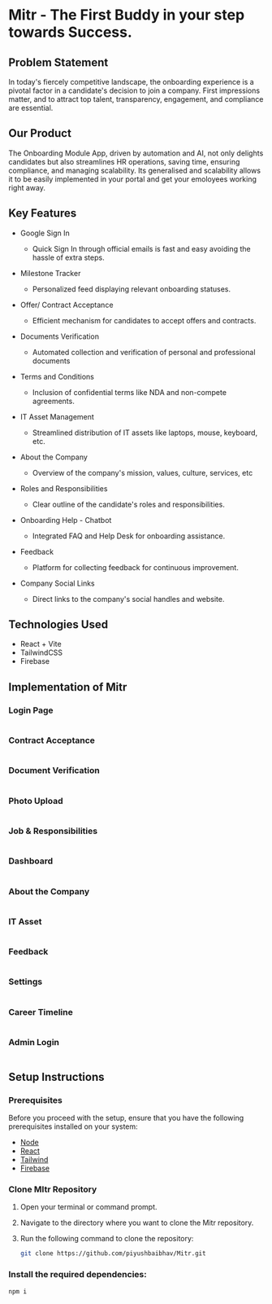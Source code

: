 # Mitr - The First Buddy in your step towards Success.

## Problem Statement

In today's fiercely competitive landscape, the onboarding experience is a pivotal factor in a candidate's decision to join a company. First impressions matter, and to attract top talent,
transparency, engagement, and compliance are essential.

## Our Product

The Onboarding Module App, driven by automation and AI, not only delights candidates but also streamlines HR operations, saving time, ensuring compliance, and managing scalability.
Its generalised and scalability allows it to be easily implemented in your portal and get your emoloyees working right away.

## Key Features

- Google Sign In

  - Quick Sign In through official emails is fast and easy avoiding the hassle of extra steps.

- Milestone Tracker

  - Personalized feed displaying relevant onboarding statuses.

- Offer/ Contract Acceptance

  - Efficient mechanism for candidates to accept offers and contracts.

- Documents Verification

  - Automated collection and verification of personal and professional documents

- Terms and Conditions

  - Inclusion of confidential terms like NDA and non-compete agreements.

- IT Asset Management

  - Streamlined distribution of IT assets like laptops, mouse, keyboard, etc.

- About the Company

  - Overview of the company's mission, values, culture, services, etc

- Roles and Responsibilities

  - Clear outline of the candidate's roles and responsibilities.

- Onboarding Help - Chatbot

  - Integrated FAQ and Help Desk for onboarding assistance.

- Feedback

  - Platform for collecting feedback for continuous improvement.

- Company Social Links
  - Direct links to the company's social handles and website.

## Technologies Used

- React + Vite
- TailwindCSS
- Firebase

## Implementation of Mitr

### Login Page

![]()

### Contract Acceptance

![]()

### Document Verification

![]()

### Photo Upload

![]()

### Job & Responsibilities

![]()

### Dashboard

![]()

### About the Company

![]()

### IT Asset 

![]()

### Feedback

![]()

### Settings 

![]()

### Career Timeline

![]()

### Admin Login

![]()

## Setup Instructions

### Prerequisites

Before you proceed with the setup, ensure that you have the following prerequisites installed on your system:

- [Node](https://nodejs.org/en/download)
- [React](https://react.dev/learn/installation)
- [Tailwind](https://tailwindcss.com/docs/installation)
- [Firebase](https://firebase.google.com/)

### Clone MItr Repository

1. Open your terminal or command prompt.
2. Navigate to the directory where you want to clone the Mitr repository.
3. Run the following command to clone the repository:

   ```bash
   git clone https://github.com/piyushbaibhav/Mitr.git
   ```
### Install the required dependencies:

`npm i`
